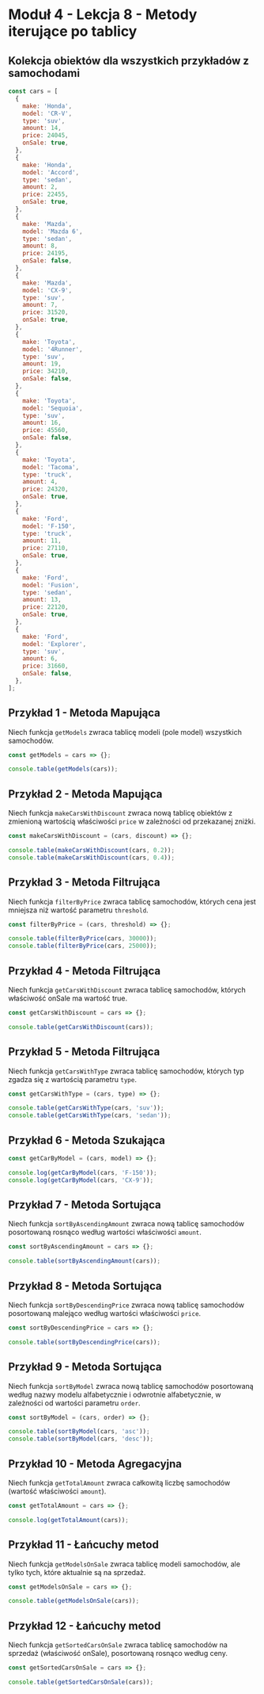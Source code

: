 # Moduł 4 - Lekcja 8 - Metody iterujące po tablicy

## Kolekcja obiektów dla wszystkich przykładów z samochodami

```js
const cars = [
  {
    make: 'Honda',
    model: 'CR-V',
    type: 'suv',
    amount: 14,
    price: 24045,
    onSale: true,
  },
  {
    make: 'Honda',
    model: 'Accord',
    type: 'sedan',
    amount: 2,
    price: 22455,
    onSale: true,
  },
  {
    make: 'Mazda',
    model: 'Mazda 6',
    type: 'sedan',
    amount: 8,
    price: 24195,
    onSale: false,
  },
  {
    make: 'Mazda',
    model: 'CX-9',
    type: 'suv',
    amount: 7,
    price: 31520,
    onSale: true,
  },
  {
    make: 'Toyota',
    model: '4Runner',
    type: 'suv',
    amount: 19,
    price: 34210,
    onSale: false,
  },
  {
    make: 'Toyota',
    model: 'Sequoia',
    type: 'suv',
    amount: 16,
    price: 45560,
    onSale: false,
  },
  {
    make: 'Toyota',
    model: 'Tacoma',
    type: 'truck',
    amount: 4,
    price: 24320,
    onSale: true,
  },
  {
    make: 'Ford',
    model: 'F-150',
    type: 'truck',
    amount: 11,
    price: 27110,
    onSale: true,
  },
  {
    make: 'Ford',
    model: 'Fusion',
    type: 'sedan',
    amount: 13,
    price: 22120,
    onSale: true,
  },
  {
    make: 'Ford',
    model: 'Explorer',
    type: 'suv',
    amount: 6,
    price: 31660,
    onSale: false,
  },
];
```

## Przykład 1 - Metoda Mapująca

Niech funkcja `getModels` zwraca tablicę modeli (pole model) wszystkich samochodów.

```js
const getModels = cars => {};

console.table(getModels(cars));
```

## Przykład 2 - Metoda Mapująca

Niech funkcja `makeCarsWithDiscount` zwraca nową tablicę obiektów z zmienioną wartością właściwości `price` w zależności od przekazanej zniżki.

```js
const makeCarsWithDiscount = (cars, discount) => {};

console.table(makeCarsWithDiscount(cars, 0.2));
console.table(makeCarsWithDiscount(cars, 0.4));
```

## Przykład 3 - Metoda Filtrująca

Niech funkcja `filterByPrice` zwraca tablicę samochodów, których cena jest mniejsza niż wartość parametru `threshold`.

```js
const filterByPrice = (cars, threshold) => {};

console.table(filterByPrice(cars, 30000));
console.table(filterByPrice(cars, 25000));
```

## Przykład 4 - Metoda Filtrująca

Niech funkcja `getCarsWithDiscount` zwraca tablicę samochodów, których właściwość onSale ma wartość true.

```js
const getCarsWithDiscount = cars => {};

console.table(getCarsWithDiscount(cars));
```

## Przykład 5 - Metoda Filtrująca

Niech funkcja `getCarsWithType` zwraca tablicę samochodów, których typ zgadza się z wartością parametru `type`.

```js
const getCarsWithType = (cars, type) => {};

console.table(getCarsWithType(cars, 'suv'));
console.table(getCarsWithType(cars, 'sedan'));
```

## Przykład 6 - Metoda Szukająca

```js
const getCarByModel = (cars, model) => {};

console.log(getCarByModel(cars, 'F-150'));
console.log(getCarByModel(cars, 'CX-9'));
```

## Przykład 7 - Metoda Sortująca

Niech funkcja `sortByAscendingAmount` zwraca nową tablicę samochodów posortowaną rosnąco według wartości właściwości `amount`.

```js
const sortByAscendingAmount = cars => {};

console.table(sortByAscendingAmount(cars));
```

## Przykład 8 - Metoda Sortująca

Niech funkcja `sortByDescendingPrice` zwraca nową tablicę samochodów posortowaną malejąco według wartości właściwości `price`.

```js
const sortByDescendingPrice = cars => {};

console.table(sortByDescendingPrice(cars));
```

## Przykład 9 - Metoda Sortująca

Niech funkcja `sortByModel` zwraca nową tablicę samochodów posortowaną według nazwy modelu alfabetycznie i odwrotnie alfabetycznie, w zależności od wartości parametru `order`.

```js
const sortByModel = (cars, order) => {};

console.table(sortByModel(cars, 'asc'));
console.table(sortByModel(cars, 'desc'));
```

## Przykład 10 - Metoda Agregacyjna

Niech funkcja `getTotalAmount` zwraca całkowitą liczbę samochodów (wartość właściwości `amount`).

```js
const getTotalAmount = cars => {};

console.log(getTotalAmount(cars));
```

## Przykład 11 - Łańcuchy metod

Niech funkcja `getModelsOnSale` zwraca tablicę modeli samochodów, ale tylko tych, które aktualnie są na sprzedaż.

```js
const getModelsOnSale = cars => {};

console.table(getModelsOnSale(cars));
```

## Przykład 12 - Łańcuchy metod

Niech funkcja `getSortedCarsOnSale` zwraca tablicę samochodów na sprzedaż (właściwość onSale), posortowaną rosnąco według ceny.

```js
const getSortedCarsOnSale = cars => {};

console.table(getSortedCarsOnSale(cars));
```
